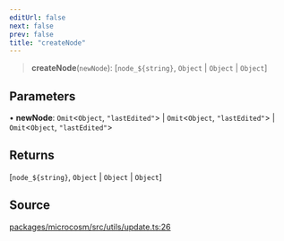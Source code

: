 ```yaml
---
editUrl: false
next: false
prev: false
title: "createNode"
---
```


> **createNode**(`newNode`): [```node_${string}```, `Object` \| `Object` \| `Object`]

## Parameters

• **newNode**: `Omit`\<`Object`, `"lastEdited"`\> \| `Omit`\<`Object`, `"lastEdited"`\> \| `Omit`\<`Object`, `"lastEdited"`\>

## Returns

[```node_${string}```, `Object` \| `Object` \| `Object`]

## Source

[packages/microcosm/src/utils/update.ts:26](https://github.com/nodenogg-in/alpha-p2p/blob/d624cf9b15dbfd7fc2661f690e3277335e5f9583/packages/microcosm/src/utils/update.ts#L26)
